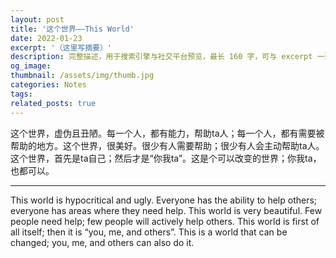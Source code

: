 ```yaml
---
layout: post
title: '这个世界——This World'
date: 2022-01-23
excerpt: '（这里写摘要）'
description: 完整描述，用于搜索引擎与社交平台预览，最长 160 字，可与 excerpt 一致
og_image: 
thumbnail: /assets/img/thumb.jpg
categories: Notes
tags: 
related_posts: true
---
```


这个世界，虚伪且丑陋。每一个人，都有能力，帮助ta人；每一个人，都有需要被帮助的地方。这个世界，很美好。很少有人需要帮助；很少有人会主动帮助ta人。这个世界，首先是ta自己；然后才是“你我ta”。这是个可以改变的世界；你我ta，也都可以。

---

This world is hypocritical and ugly. Everyone has the ability to help others; everyone has areas where they need help. This world is very beautiful. Few people need help; few people will actively help others. This world is first of all itself; then it is “you, me, and others”. This is a world that can be changed; you, me, and others can also do it.